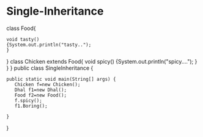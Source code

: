 # Single-Inheritance

class Food{

	void tasty()
	{System.out.println("tasty..");
	}
}
class Chicken extends Food{
	void spicy() 
	{System.out.println("spicy....");
	}
}
}
public class SingleInheritance {

	public static void main(String[] args) {
	   Chicken f=new Chicken();
	   Dhal f1=new Dhal();
	   Food f2=new Food();
	   f.spicy();
	   f1.Boring();
       
	}

}
